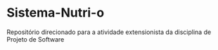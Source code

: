 # Sistema-Nutri-o
Repositório direcionado para a atividade extensionista da disciplina de Projeto de Software
